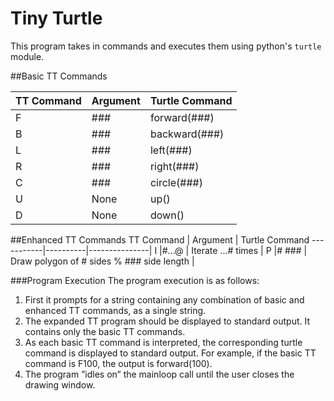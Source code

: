 # Tiny Turtle

This program takes in commands and executes them using
python's `turtle` module. 


##Basic TT Commands

TT Command | Argument | Turtle Command
-----------|----------|---------------| 
F          |###       | forward(###)  |
B          |###       | backward(###) |
L          |###       | left(###)  |
R          |###       | right(###)  |
C          |###       | circle(###)  |
U          |None       | up()  |
D          |None       | down()  |

##Enhanced TT Commands
TT Command | Argument | Turtle Command
-----------|----------|---------------| 
I          |#...@       | Iterate ...# times  |
P          |# ###       | Draw polygon of # sides % ### side length |

###Program Execution
The program execution is as follows:

1. First it prompts for a string containing any combination of basic and enhanced TT commands, as a single string.
2. The expanded TT program should be displayed to standard output. It contains
only the basic TT commands.
3. As each basic TT command is interpreted, the corresponding turtle command is
displayed to standard output. For example, if the basic TT command is F100, the
output is forward(100).
4. The program ”idles on” the mainloop call until the user closes the drawing
window.